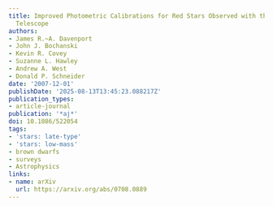 ```yaml
---
title: Improved Photometric Calibrations for Red Stars Observed with the SDSS Photometric
  Telescope
authors:
- James R.~A. Davenport
- John J. Bochanski
- Kevin R. Covey
- Suzanne L. Hawley
- Andrew A. West
- Donald P. Schneider
date: '2007-12-01'
publishDate: '2025-08-13T13:45:23.088217Z'
publication_types:
- article-journal
publication: '*aj*'
doi: 10.1086/522054
tags:
- 'stars: late-type'
- 'stars: low-mass'
- brown dwarfs
- surveys
- Astrophysics
links:
- name: arXiv
  url: https://arxiv.org/abs/0708.0889
---
```

